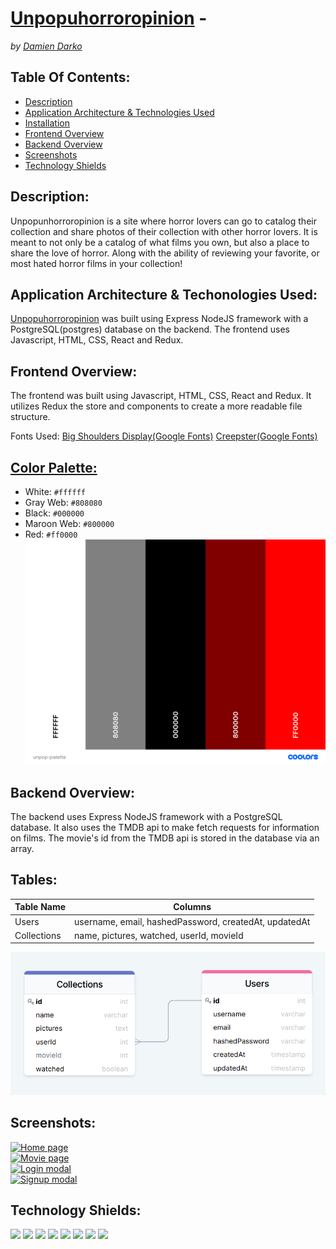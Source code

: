 # [Unpopuhorroropinion](https://unpopuhorroropinion.herokuapp.com/) - 
*by [Damien Darko](https://damiendarko.com/)*

Table Of Contents:
---
- [Description](https://github.com/djangothesolarboy/unpopuhorroropinion#description)
- [Application Architecture & Technologies Used](https://github.com/djangothesolarboy/unpopuhorroropinion#application-architecture--techonologies-used)
- [Installation](https://github.com/djangothesolarboy/unpopuhorroropinion#installation)
- [Frontend Overview](https://github.com/djangothesolarboy/unpopuhorroropinion#frontend-overview)
- [Backend Overview](https://github.com/djangothesolarboy/unpopuhorroropinion#backend-overview)
- [Screenshots](https://github.com/djangothesolarboy/unpopuhorroropinion#screenshots)
- [Technology Shields](https://github.com/djangothesolarboy/unpopuhorroropinion#technology-shields)

Description:
---
Unpopunhorroropinion is a site where horror lovers can go to catalog their collection and share photos of their collection with other horror lovers. It is meant to not only be a catalog of what films you own, but also a place to share the love of horror. Along with the ability of reviewing your favorite, or most hated horror films in your collection!

Application Architecture & Techonologies Used:
---
[Unpopuhorroropinion](https://unpopuhorroropinion.herokuapp.com/) was built using Express NodeJS framework with a PostgreSQL(postgres) database on the backend. The frontend uses Javascript, HTML, CSS, React and Redux.

Frontend Overview:
---
The frontend was built using Javascript, HTML, CSS, React and Redux. It utilizes Redux the store and components to create a more readable file structure.


Fonts Used:
[Big Shoulders Display(Google Fonts)](https://fonts.google.com/specimen/Big+Shoulders+Display?preview.text_type=custom&sidebar.open=true&selection.family=Big+Shoulders+Display:wght@100;400;900&query=big+shoul)
[Creepster(Google Fonts)](https://fonts.google.com/specimen/Creepster?preview.text_type=custom&selection.family=Big+Shoulders+Display:wght@100;400;900|Creepster&query=creepster)

[Color Palette:](https://coolors.co/ffffff-808080-000000-800000-ff0000)
---
- White: `#ffffff`
- Gray Web: `#808080`
- Black: `#000000`
- Maroon Web: `#800000`
- Red: `#ff0000`  
![unpop-palette](./readme-resources/unpop-palette.png)

Backend Overview:
---
The backend uses Express NodeJS framework with a PostgreSQL database. It also uses the TMDB api to make fetch requests for information on films. The movie's id from the TMDB api is stored in the database via an array.

Tables:
---
Table Name | Columns
---|---
Users | username, email, hashedPassword, createdAt, updatedAt
Collections | name, pictures, watched, userId, movieId

![db-diagram](./readme-resources/db.png)

Screenshots:
---
[![Home page](https://i.gyazo.com/3ca65a0b308c1e852b3d05baee2436dc.png)](https://gyazo.com/3ca65a0b308c1e852b3d05baee2436dc)  
[![Movie page](https://i.gyazo.com/d24ed33bb5ded170bcbc25ac64e881f7.png)](https://gyazo.com/d24ed33bb5ded170bcbc25ac64e881f7)  
[![Login modal](https://i.gyazo.com/bdd466228387f53f93c854bc4d99f147.gif)](https://gyazo.com/bdd466228387f53f93c854bc4d99f147)  
[![Signup modal](https://i.gyazo.com/506bc1010a953589307cd874d49818f0.gif)](https://gyazo.com/506bc1010a953589307cd874d49818f0)


Technology Shields:
---
![](https://img.shields.io/badge/-React-ffffff?style=flat-square&logo=react&logoColor=ff0000) 
![](https://img.shields.io/badge/-Redux-ffffff?style=flat-square&logo=redux&logoColor=ff0000) 
![](https://img.shields.io/badge/-Express-ffffff?style=flat-square&logo=express&logoColor=ff0000) 
![](https://img.shields.io/badge/-Nodemon-ffffff?style=flat-square&logo=nodemon&logoColor=ff0000) 
![](https://img.shields.io/badge/-Node.js-ffffff?style=flat-square&logo=node.js&logoColor=ff0000) 
![](https://img.shields.io/badge/-Javasript-ffffff?style=flat-square&logo=javascript&logoColor=ff0000) 
![](https://img.shields.io/badge/-HTML-ffffff?style=flat-square&logo=html5&logoColor=ff0000) 
![](https://img.shields.io/badge/-CSS-ffffff?style=flat-square&logo=css3&logoColor=ff0000)  
